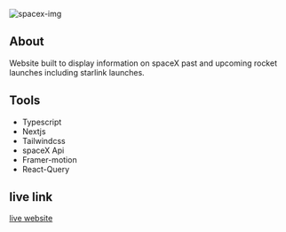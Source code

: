 ![spacex-img](https://user-images.githubusercontent.com/65251662/160605496-761680f3-fbbe-4986-b2d4-e248c81c63ec.jpg)

## About

Website built to display information on spaceX past and upcoming rocket launches including starlink launches.

## Tools

- Typescript
- Nextjs
- Tailwindcss
- spaceX Api
- Framer-motion
- React-Query

## live link

[live website](http://space-x-launches-iota.vercel.app/)
